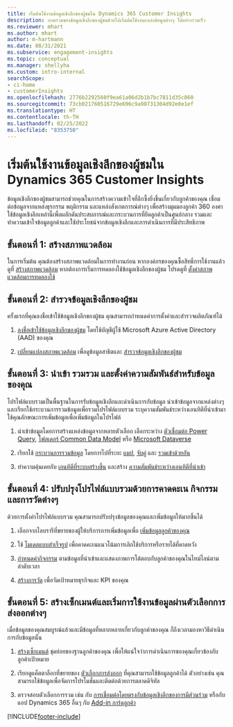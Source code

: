 ```yaml
---
title: เริ่มต้นใช้งานข้อมูลเชิงลึกของผู้ชมใน Dynamics 365 Customer Insights
description: ภาพรวมของข้อมูลเชิงลึกของผู้ชมช่วยให้เริ่มต้นใช้งานแหล่งข้อมูลต่างๆ ได้อย่างรวดเร็ว
ms.reviewer: mhart
ms.author: mhart
author: m-hartmann
ms.date: 08/31/2021
ms.subservice: engagement-insights
ms.topic: conceptual
ms.manager: shellyha
ms.custom: intro-internal
searchScope:
- ci-home
- customerInsights
ms.openlocfilehash: 2776b2292560f9ea61a06d2b1b7bc7811d35c860
ms.sourcegitcommit: 73cb021760516729e696c9a90731304d92e0e1ef
ms.translationtype: HT
ms.contentlocale: th-TH
ms.lasthandoff: 02/25/2022
ms.locfileid: "8353750"
---
```

# <a name="get-started-with-dynamics-365-customer-insights-audience-insights-capability"></a>เริ่มต้นใช้งานข้อมูลเชิงลึกของผู้ชมใน Dynamics 365 Customer Insights

ข้อมูลเชิงลึกของผู้ชมสามารถช่วยคุณในการสร้างความเข้าใจที่ลึกซึ้งยิ่งขึ้นเกี่ยวกับลูกค้าของคุณ เชื่อมต่อข้อมูลจากแหล่งธุรกรรม พฤติกรรม และแหล่งสังเกตการณ์ต่างๆ เพื่อสร้างมุมมองลูกค้า 360 องศา ใช้ข้อมูลเชิงลึกเหล่านี้เพื่อผลักดันประสบการณ์และกระบวนการที่ยึดลูกค้าเป็นศูนย์กลาง รวมและทำความเข้าใจข้อมูลลูกค้าและใช้ประโยชน์จากข้อมูลเชิงลึกและการดำเนินการที่มีประสิทธิภาพ

## <a name="step-1-create-an-environment"></a>ขั้นตอนที่ 1: สร้างสภาพแวดล้อม

ในการเริ่มต้น คุณต้องสร้างสภาพแวดล้อมในการทำงานก่อน หากองค์กรของคุณซื้อสิทธิ์การใช้งานแล้ว ดูที่ [สร้างสภาพแวดล้อม](create-environment.md) หากต้องการเริ่มการทดลองใช้ข้อมูลเชิงลึกของผู้ชม โปรดดูที่ [ตั้งค่าสภาพแวดล้อมการทดลองใช้](../trial-signup.md) 

## <a name="step-2-explore-audience-insights"></a>ขั้นตอนที่ 2: สำรวจข้อมูลเชิงลึกของผู้ชม

ครั้งแรกที่คุณลงชื่อเข้าใช้ข้อมูลเชิงลึกของผู้ชม คุณสามารถกำหนดค่าการตั้งค่าและสำรวจผลิตภัณฑ์ได้

1. [ลงชื่อเข้าใช้ข้อมูลเชิงลึกของผู้ชม](https://home.ci.ai.dynamics.com) โดยใช้บัญชีผู้ใช้ Microsoft Azure Active Directory (AAD) ของคุณ

1. [เปลี่ยนแปลงสภาพแวดล้อม](manage-environments.md#switch-environments) เพื่อดูข้อมูลสาธิตและ [สำรวจข้อมูลเชิงลึกของผู้ชม](home.md)

##  <a name="step-3-ingest-unify-and-set-up-relationships-for-your-data"></a>ขั้นตอนที่ 3: นำเข้า รวมรวม และตั้งค่าความสัมพันธ์สำหรับข้อมูลของคุณ

โปรไฟล์แบบรวมเป็นพื้นฐานในการรับข้อมูลเชิงลึกและดำเนินการกับข้อมูล นำเข้าข้อมูลจากแหล่งต่างๆ และเรียกใช้กระบวนการรวมข้อมูลเพื่อรวมโปรไฟล์แบบรวม ระบุความสัมพันธ์ระหว่างเอนทิตีที่นำเข้ามา ใช้คุณลักษณะการเพิ่มข้อมูลเพื่อเพิ่มข้อมูลในโปรไฟล์ 

1. นำเข้าข้อมูลโดยการสร้างแหล่งข้อมูลจากหลายตัวเลือก เลือกระหว่าง [ตัวเชื่อมต่อ Power Query](connect-power-query.md), [โฟลเดอร์ Common Data Model](connect-common-data-model.md) หรือ [Microsoft Dataverse](/dynamics365/customer-insights/audience-insights/connect-dataverse-managed-lake) 

1. เรียกใช้ [กระบวนการรวมข้อมูล](data-unification.md) โดยการไปที่ระยะ [แมป](map-entities.md), [จับคู่](match-entities.md) และ [รวมเข้าด้วยกัน](merge-entities.md)

1. ทำความคุ้นเคยกับ [เอนทิตีที่ระบบสร้างขึ้น](entities.md) และสร้าง [ความสัมพันธ์ระหว่างเอนทิตีที่นำเข้า](relationships.md)
    
## <a name="step-4-enhance-unified-profiles-with-predictions-activities-and-measures"></a>ขั้นตอนที่ 4: ปรับปรุงโปรไฟล์แบบรวมด้วยการคาดคะเน กิจกรรม และการวัดต่างๆ

ด้วยการตั้งค่าโปรไฟล์แบบรวม คุณสามารถปรับปรุงข้อมูลของคุณและเพิ่มข้อมูลให้มากขึ้นได้

1. เลือกจากไลบรารีที่ขยายของผู้ให้บริการการเพิ่มข้อมูลเพื่อ [เพิ่มข้อมูลลูกค้าของคุณ](enrichment-hub.md)

1. ใช้ [โมเดลแบบสำเร็จรูป](predictions-overview.md) เพื่อคาดคะเนแนวโน้มการเลิกใช้บริการหรือรายได้ที่คาดหวัง

1. [กำหนดค่ากิจกรรม](activities.md) ตามข้อมูลที่นำเข้าและแสดงภาพการโต้ตอบกับลูกค้าของคุณในไทม์ไลน์ตามลำดับเวลา 

1. [สร้างการวัด](measures.md) เพื่อวัดเป้าหมายธุรกิจและ KPI ของคุณ
 
## <a name="step-5-create-segments-and-activate-data-through-various-export-options"></a>ขั้นตอนที่ 5: สร้างเซ็กเมนต์และเริ่มการใช้งานข้อมูลผ่านตัวเลือกการส่งออกต่างๆ

เมื่อข้อมูลของคุณสมบูรณ์แล้วและมีข้อมูลที่หลากหลายเกี่ยวกับลูกค้าของคุณ ก็ถึงเวลามองหาวิธีดำเนินการกับข้อมูลนั้น 

1. [สร้างเซ็กเมนต์](segments.md) ชุดย่อยของฐานลูกค้าของคุณ เพื่อให้แน่ใจว่าการดำเนินการของคุณเกี่ยวข้องกับลูกค้าเป้าหมาย

1. เรียกดูแค็ตตาล็อกที่ขยายของ [ตัวเลือกการส่งออก](export-destinations.md) ที่คุณสามารถใช้ข้อมูลลูกค้าได้ ตัวอย่างเช่น คุณสามารถใช้ข้อมูลเพื่อจัดการโปรโมชั่นและติดต่อด้วยการตลาดดิจิทัล

1. ตรวจสอบตัวเลือกการรวม เช่น กับ [การเชื่อมต่อโดยตรงกับข้อมูลเชิงลึกของการมีส่วนร่วม](../engagement-insights/integrate-audience-insights-engagement-insights.md) หรือกับแอป Dynamics 365 อื่นๆ กับ [Add-in การ์ดลูกค้า](customer-card-add-in.md)  


[!INCLUDE[footer-include](../includes/footer-banner.md)]